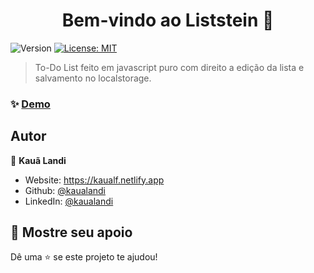 <h1 align="center">Bem-vindo ao Liststein 👋</h1>
<p>
  <img alt="Version" src="https://img.shields.io/badge/version-0.1.0-blue.svg?cacheSeconds=2592000" />
  <a href="#" target="_blank">
    <img alt="License: MIT" src="https://img.shields.io/badge/License-MIT-yellow.svg" />
  </a>
</p>

> To-Do List feito em javascript puro com direito a edição da lista e salvamento no localstorage.

### ✨ [Demo](indisponível)

## Autor

👤 **Kauã Landi**

* Website: https://kaualf.netlify.app
* Github: [@kaualandi](https://github.com/kaualandi)
* LinkedIn: [@kaualandi](https://linkedin.com/in/kaualandi)

## 🥰 Mostre seu apoio

Dê uma ⭐️ se este projeto te ajudou!